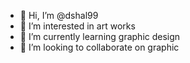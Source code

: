 - 👋 Hi, I’m @dshal99
- 👀 I’m interested in art works
- 🌱 I’m currently learning graphic design
- 💞️ I’m looking to collaborate on graphic


<!---
dshal99/dshal99 is a ✨ special ✨ repository because its `README.md` (this file) appears on your GitHub profile.
You can click the Preview link to take a look at your changes.
--->
